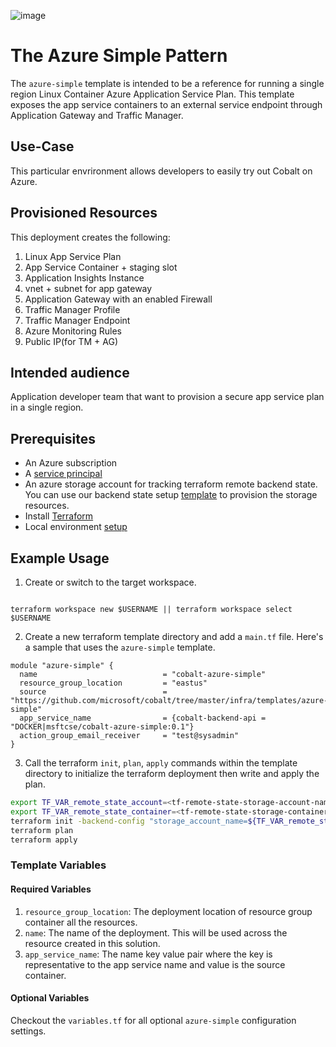 ![image](https://user-images.githubusercontent.com/7635865/57530235-64348780-72fc-11e9-9280-9da656037c2f.png)

# The Azure Simple Pattern

The `azure-simple` template is intended to be a reference for running a single region Linux Container Azure Application Service Plan. This template exposes the app service containers to an external service endpoint through Application Gateway and Traffic Manager.

## Use-Case

This particular envrironment allows developers to easily try out Cobalt on Azure.

## Provisioned Resources

This deployment creates the following:

 1. Linux App Service Plan
 2. App Service Container + staging slot
 3. Application Insights Instance
 4. vnet + subnet for app gateway
 5. Application Gateway with an enabled Firewall
 6. Traffic Manager Profile
 7. Traffic Manager Endpoint
 8. Azure Monitoring Rules
 9. Public IP(for TM + AG)

## Intended audience

Application developer team that want to provision a secure app service plan in a single region. 

## Prerequisites

- An Azure subscription
- A [service principal](https://docs.microsoft.com/en-us/azure/active-directory/develop/howto-create-service-principal-portal)
- An azure storage account for tracking terraform remote backend state. You can use our backend state setup [template]((/infra/templates/backend-state-setup/README.md)) to provision the storage resources.
- Install [Terraform](https://learn.hashicorp.com/terraform/getting-started/install.html)
- Local environment [setup](https://github.com/microsoft/cobalt/blob/erisch/features/bashwizard/test-harness/README.md#local-environment-setup)

## Example Usage

1. Create or switch to the target workspace.

```hcl

terraform workspace new $USERNAME || terraform workspace select $USERNAME

```

2. Create a new terraform template directory and add a `main.tf` file. Here's a sample that uses the `azure-simple` template.

```HCL
module "azure-simple" {
  name                            = "cobalt-azure-simple"
  resource_group_location         = "eastus"
  source                          = "https://github.com/microsoft/cobalt/tree/master/infra/templates/azure-simple"
  app_service_name                = {cobalt-backend-api = "DOCKER|msftcse/cobalt-azure-simple:0.1"}
  action_group_email_receiver     = "test@sysadmin"
}
```

3. Call the terraform `init`, `plan`, `apply` commands within the template directory to initialize the terraform deployment then write and apply the plan.

```bash
export TF_VAR_remote_state_account=<tf-remote-state-storage-account-name>
export TF_VAR_remote_state_container=<tf-remote-state-storage-container-name>
terraform init -backend-config "storage_account_name=${TF_VAR_remote_state_account}" -backend-config "container_name=${TF_VAR_remote_state_container}"
terraform plan
terraform apply
```

### Template Variables

#### Required Variables

 1. `resource_group_location`: The deployment location of resource group container all the resources.
 2. `name`: The name of the deployment.  This will be used across the resource created in this solution.
 3. `app_service_name`: The name key value pair where the key is representative to the app service name and value is the source container.

#### Optional Variables

 Checkout the `variables.tf` for all optional `azure-simple` configuration settings.